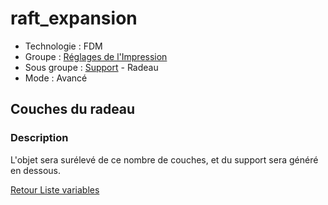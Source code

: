 # raft_expansion

* Technologie : FDM
* Groupe : [Réglages de l'Impression](../print_settings/print_settings.md)
* Sous groupe : [Support](../print_settings/print_settings.md#support) - Radeau
* Mode : Avancé

## Couches du radeau

### Description

L'objet sera surélevé de ce nombre de couches, et du support sera généré en dessous.

[Retour Liste variables](variable_list.md)